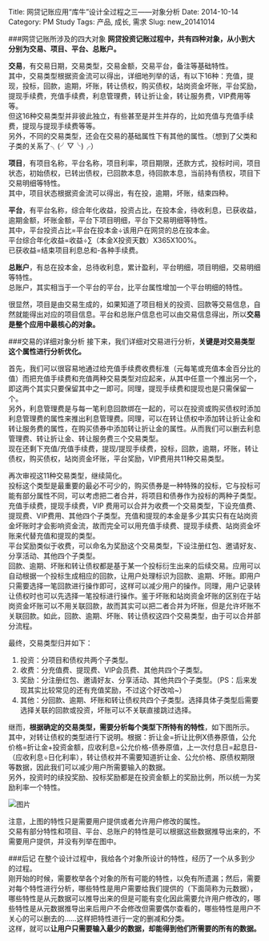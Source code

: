 Title: 网贷记账应用“库牛”设计全过程之三——对象分析
Date: 2014-10-14
Category: PM Study
Tags: 产品, 成长, 需求
Slug: new_20141014

###网贷记账所涉及的四大对象
**网贷投资记账过程中，共有四种对象，从小到大分别为交易、项目、平台、总账户。**  

**交易**，有交易日期，交易类型，交易金额，交易平台，备注等基础特性。  
其中，交易类型根据资金流可以得出，详细地列举的话，有以下16种：充值，提现，投标，回款，逾期，坏账，转让债权，购买债权，站岗资金坏账，平台奖励，提现手续费，充值手续费，利息管理费，转让折让金，转让服务费，VIP费用等等。  
但这16种交易类型并非彼此独立，有些甚至是并生并存的，比如充值与充值手续费，提现与提现手续费等等。  
另外，不同的交易类型，还会在交易的基础属性下有其他的属性。（想到了父类和子类的关系了╮(╯▽╰)╭）  

**项目**，有项目名称，平台名称，项目利率，项目期限，还款方式，投标时间，项目状态，初始债权，已转出债权，已回款本息，待回款本息，当前持有债权，项目下交易明细等特性。  
其中，项目状态根据资金流可以得出，有在投，逾期，坏账，结束四种。  

**平台**，有平台名称，综合年化收益，投资占比，在投本金，待收利息，已获收益，逾期金额，坏账金额，平台下项目明细，平台下交易明细等特性。  
其中，平台投资占比=平台在投本金÷该用户在网贷的总在投本金。  
平台综合年化收益=收益÷∑（本金X投资天数）X365X100%。  
已获收益=结束项目利息总和-各种手续费。  

**总账户**，有总在投本金，总待收利息，累计盈利，平台明细，项目明细，交易明细等特性。  
总账户，其实相当于一个平台的平台，比平台属性增加一个平台明细的特性。  

很显然，项目是由交易生成的，如果知道了项目相关的投资、回款等交易信息，自然就能得出对应的项目信息。平台和总账户信息也可以由交易信息得出，所以**交易是整个应用中最核心的对象。**  

###交易的详细对象分析
接下来，我们详细对交易进行分析，**关键是对交易类型这个属性进行分析优化。**  

首先，我们可以很容易地通过给充值手续费收费标准（元每笔或充值本金百分比的值）而把充值手续费和充值两种交易类型对应起来，从其中任意一个推出另一个，即这两个其实只要保留其中之一即可。同理，提现手续费和提现也是只需保留一个。  
另外，利息管理费是与每一笔利息回款绑在一起的，可以在投资或购买债权时添加利息管理费的属性来推出利息管理费。同理，可以在转让债权中添加转让折让金和转让服务费的属性，在购买债券中添加转让折让金的属性。从而我们可以删去利息管理费、转让折让金、转让服务费三个交易类型。  
现在还剩下充值/充值手续费，提现/提现手续费，投标，回款，逾期，坏账，转让债权，购买债权，站岗资金坏账，平台奖励，VIP费用共11种交易类型。  

再次审视这11种交易类型，继续简化。  
投标这个类型是最重要的最必不可少的，购买债券是一种特殊的投标，它与投标可能有部分属性不同，可以考虑把二者合并，将项目和债券作为投标的两种子类型。  
充值手续费，提现手续费，VIP 费用可以合并为收费一个交易类型，下设充值费、提现费、VIP费用、其他四个子类型。充值和提现的本金是多少其实只有在站岗资金坏账时才会影响资金流，故而完全可以用充值手续费、提现手续费、站岗资金坏账来代替充值和提现的类型。  
平台奖励类似于收费，可以命名为奖励这个交易类型，下设注册红包、邀请好友、分享活动、其他四个子类型。  
回款、逾期、坏账和转让债权都是基于某一个投标衍生出来的后续交易。应用可以自动根据一个投标生成相应的回款，让用户处理标识为回款、逾期、坏账。即用户只需要选择一笔回款进行操作即可，这样可以减少用户的操作。同理，用户记录转让债权时也可以先选择一笔投标进行操作。鉴于坏账和站岗资金坏账的区别在于站岗资金坏账可以不用关联回款，故而其实可以把二者合并为坏账，但是允许坏账不关联回款。如此，回款、逾期、坏账、转让债权这四个交易类型，由于可以合并部分流程。  

最终，交易类型归并如下：  

1. 投资：分项目和债权共两个子类型。  
2. 收费：分充值费、提现费、VIP会员费、其他共四个子类型。  
3. 奖励：分注册红包、邀请好友、分享活动、其他共四个子类型。（PS：后来发现其实比较常见的还有充值奖励，不过这个好改哈~）  
4. 其他：分回款、逾期、坏账和转让债权共四个子类型。选择具体子类型后需要选择关联的回款或投资，坏账可以不关联直接跳过选择。  

继而，**根据确定的交易类型，需要分析每个类型下所特有的特性**，如下图所示。  
其中，对转让债权的类型进行下说明。根据：折让金=折让比例X债券原值，公允价格=折让金+投资金额，应收利息=公允价格-债券原值，上一次付息日=起息日-（应收利息÷日化利率），转让债权并不需要知道折让金、公允价格、原债权期限等数据，因此我们可以减少用户所需要输入的数据。  
另外，投资时的续投奖励、投标奖励都是在投资金额上的奖励比例，所以统一为奖励利率一个特性。  

![图片](https://lh6.googleusercontent.com/-qCRqZ7uod0M/VFiZY-zHPfI/AAAAAAAAAkU/rsJ0t3t8qTo/w621-h407-no/%E5%BA%93%E7%89%9BUML%E7%B1%BB%E5%9B%BE.jpg "网贷记账应用对象分析")

注意，上图的特性只是需要用户提供或者允许用户修改的属性。  
交易有部分特性和项目、平台、总账户的特性是可以根据这些数据推导出来的，不需要用户提供，并没有列举在图中。  

###后记
在整个设计过程中，我给各个对象所设计的特性，经历了一个从多到少的过程。  
刚开始的时候，需要枚举各个对象的所有可能的特性，以免有所遗漏；然后，需要对每个特性进行分析，哪些特性是用户需要给我们提供的（下面简称为元数据），哪些特性是从元数据可以推导出来的但是可能有变化因此需要允许用户修改的，哪些特性是从元数据推导出来后用户不会修改但需要偶尔查看的，哪些特性是用户不关心的可以删去的……这样把特性进行一定的删减和分类。  
这样，就可以**让用户只需要输入最少的数据，却能得到他们所需要的所有的数据。**  